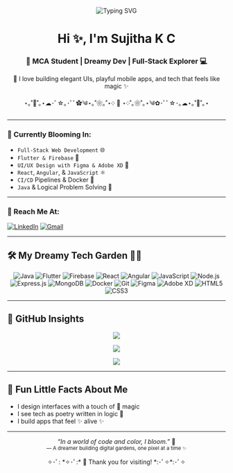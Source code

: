<p align="center">
  <img src="https://readme-typing-svg.demolab.com?font=Fira+Code&weight=500&pause=1000&color=FFB6C1&center=true&vCenter=true&width=600&lines=Hi+%F0%9F%8C%88%2C+I'm+Sujitha+K+C!;MCA+Student+%7C+Dreamy+Dev+%7C+Full-Stack+Explorer;Building+tech+that+feels+like+magic+%E2%9C%A8" alt="Typing SVG" />
</p>

<h1 align="center">Hi ✨, I'm Sujitha K C</h1>
<h3 align="center">🌷 MCA Student | Dreamy Dev | Full-Stack Explorer 💻</h3>

<p align="center">
  🌸 I love building elegant UIs, playful mobile apps, and tech that feels like magic ✨  
</p>


<p align="center">⋆｡˚🦋˚｡⋆☁︎･ﾟ☆｡･ﾟﾟ✿༄⋆｡˚❀｡˚⋆༶ 🦋 ⋆༶˚｡❀˚｡⋆༄✿･ﾟﾟ☆･｡☁︎⋆｡˚🦋˚｡⋆</p>

---

### 🌼 Currently Blooming In:
- `Full-Stack Web Development` 🌐  
- `Flutter & Firebase` 📱  
- `UI/UX Design with Figma & Adobe XD` 🎨  
- `React`, `Angular`, & `JavaScript` ⚛️  
- `CI/CD` Pipelines & Docker 🐳  
- `Java` & Logical Problem Solving 🧩  

---

### 💌 Reach Me At:

[![LinkedIn](https://img.shields.io/badge/LinkedIn-2a2c3c?style=for-the-badge&logo=linkedin&logoColor=82b1ff)](https://www.linkedin.com/in/sujitha-k-c-0251811b9)
[![Gmail](https://img.shields.io/badge/Gmail-3a2222?style=for-the-badge&logo=gmail&logoColor=ff8a80)](mailto:sujithakanagarathinam@gmail.com)

---

## 🛠️ My Dreamy Tech Garden 🌸✨

<p align="center">

  <img src="https://img.shields.io/badge/Java-2c1a1d?style=for-the-badge&logo=openjdk&logoColor=f48fb1&labelColor=391d21" alt="Java" />
  <img src="https://img.shields.io/badge/Flutter-2a1c34?style=for-the-badge&logo=flutter&logoColor=82b1ff&labelColor=3c2b4e" alt="Flutter" />
  <img src="https://img.shields.io/badge/Firebase-2b1f14?style=for-the-badge&logo=firebase&logoColor=ffcc80&labelColor=3b2a1c" alt="Firebase" />
  <img src="https://img.shields.io/badge/React-1a1c2c?style=for-the-badge&logo=react&logoColor=80d8ff&labelColor=2a2d3f" alt="React" />
  <img src="https://img.shields.io/badge/Angular-2c1a1a?style=for-the-badge&logo=angular&logoColor=ff8a80&labelColor=3d2020" alt="Angular" />
  <img src="https://img.shields.io/badge/JavaScript-2a2a1a?style=for-the-badge&logo=javascript&logoColor=fff59d&labelColor=3c3c21" alt="JavaScript" />
  <img src="https://img.shields.io/badge/Node.js-1a2c1d?style=for-the-badge&logo=node.js&logoColor=b9f6ca&labelColor=2c3d2d" alt="Node.js" />
  <img src="https://img.shields.io/badge/Express.js-2c2c2c?style=for-the-badge&logo=express&logoColor=ffffff&labelColor=3d3d3d" alt="Express.js" />
  <img src="https://img.shields.io/badge/MongoDB-1a2c1f?style=for-the-badge&logo=mongodb&logoColor=a5d6a7&labelColor=2c3f2c" alt="MongoDB" />
  <img src="https://img.shields.io/badge/Docker-1a2634?style=for-the-badge&logo=docker&logoColor=81d4fa&labelColor=2b3b4e" alt="Docker" />
  <img src="https://img.shields.io/badge/Git-2c1a1a?style=for-the-badge&logo=git&logoColor=ff8a65&labelColor=3c2120" alt="Git" />
  <img src="https://img.shields.io/badge/Figma-2b1a2c?style=for-the-badge&logo=figma&logoColor=ea80fc&labelColor=3d2a3f" alt="Figma" />
  <img src="https://img.shields.io/badge/Adobe%20XD-2c1a2a?style=for-the-badge&logo=adobe-xd&logoColor=ff80ab&labelColor=3f202f" alt="Adobe XD" />
  <img src="https://img.shields.io/badge/HTML5-2c1f1a?style=for-the-badge&logo=html5&logoColor=ffab91&labelColor=3d2a20" alt="HTML5" />
  <img src="https://img.shields.io/badge/CSS3-1a1a2c?style=for-the-badge&logo=css3&logoColor=82b1ff&labelColor=2a2a3c" alt="CSS3" />

</p>

---

## 🌈 GitHub Insights

<p align="center">
  <img src="https://github-readme-stats.vercel.app/api?username=SujithaKC&show_icons=true&theme=rose_pine&border_radius=15&hide_title=true" />
</p>

<p align="center">
  <img src="https://github-readme-stats.vercel.app/api/top-langs/?username=SujithaKC&layout=compact&theme=rose_pine&langs_count=6" />
</p>

<p align="center">
  <img src="https://github-readme-streak-stats.herokuapp.com/?user=SujithaKC&theme=rose_pine&hide_border=false&date_format=M%20j%5B%2C%20Y%5D" />
</p>

---

## 💖 Fun Little Facts About Me
- I design interfaces with a touch of 🌸 magic  
- I see tech as poetry written in logic 💌  
- I build apps that feel ✨ alive ✨  

---

<p align="center">
  <i>“In a world of code and color, I bloom.”</i> 🌷<br>
  <sub>— A dreamer building digital gardens, one pixel at a time ✨</sub>
</p>

<p align="center">✧･ﾟ: *✧･ﾟ:* 🌈 Thank you for visiting! *:･ﾟ✧*:･ﾟ✧</p>
